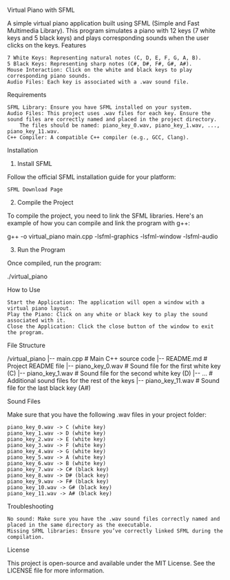 Virtual Piano with SFML

A simple virtual piano application built using SFML (Simple and Fast Multimedia Library). This program simulates a piano with 12 keys (7 white keys and 5 black keys) and plays corresponding sounds when the user clicks on the keys.
Features

    7 White Keys: Representing natural notes (C, D, E, F, G, A, B).
    5 Black Keys: Representing sharp notes (C#, D#, F#, G#, A#).
    Mouse Interaction: Click on the white and black keys to play corresponding piano sounds.
    Audio Files: Each key is associated with a .wav sound file.

Requirements

    SFML Library: Ensure you have SFML installed on your system.
    Audio Files: This project uses .wav files for each key. Ensure the sound files are correctly named and placed in the project directory.
        The files should be named: piano_key_0.wav, piano_key_1.wav, ..., piano_key_11.wav.
    C++ Compiler: A compatible C++ compiler (e.g., GCC, Clang).

Installation
1. Install SFML

Follow the official SFML installation guide for your platform:

    SFML Download Page

2. Compile the Project

To compile the project, you need to link the SFML libraries. Here's an example of how you can compile and link the program with g++:

g++ -o virtual_piano main.cpp -lsfml-graphics -lsfml-window -lsfml-audio

3. Run the Program

Once compiled, run the program:

./virtual_piano

How to Use

    Start the Application: The application will open a window with a virtual piano layout.
    Play the Piano: Click on any white or black key to play the sound associated with it.
    Close the Application: Click the close button of the window to exit the program.

File Structure

/virtual_piano
|-- main.cpp                # Main C++ source code
|-- README.md               # Project README file
|-- piano_key_0.wav         # Sound file for the first white key (C)
|-- piano_key_1.wav         # Sound file for the second white key (D)
|-- ...                     # Additional sound files for the rest of the keys
|-- piano_key_11.wav        # Sound file for the last black key (A#)

Sound Files

Make sure that you have the following .wav files in your project folder:

    piano_key_0.wav -> C (white key)
    piano_key_1.wav -> D (white key)
    piano_key_2.wav -> E (white key)
    piano_key_3.wav -> F (white key)
    piano_key_4.wav -> G (white key)
    piano_key_5.wav -> A (white key)
    piano_key_6.wav -> B (white key)
    piano_key_7.wav -> C# (black key)
    piano_key_8.wav -> D# (black key)
    piano_key_9.wav -> F# (black key)
    piano_key_10.wav -> G# (black key)
    piano_key_11.wav -> A# (black key)

Troubleshooting

    No sound: Make sure you have the .wav sound files correctly named and placed in the same directory as the executable.
    Missing SFML libraries: Ensure you’ve correctly linked SFML during the compilation.

License

This project is open-source and available under the MIT License. See the LICENSE file for more information.
